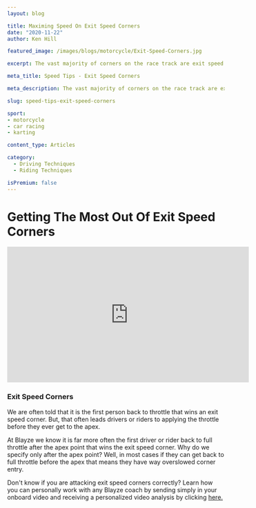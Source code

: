 ```yaml
---
layout: blog

title: Maximing Speed On Exit Speed Corners
date: "2020-11-22"
author: Ken Hill

featured_image: /images/blogs/motorcycle/Exit-Speed-Corners.jpg

excerpt: The vast majority of corners on the race track are exit speed corners.  That is exactly why for beginner racecar drivers and motorcycle riders we focus on these.  Here pro-motorcycle coach, Ken Hill breaks down how to maximize exit speed corners.

meta_title: Speed Tips - Exit Speed Corners

meta_description: The vast majority of corners on the race track are exit speed corners.  That is exactly why for beginner racecar drivers and motorcycle riders we focus on these.  Here pro-motorcycle coach, Ken Hill breaks down how to maximize exit speed corners.

slug: speed-tips-exit-speed-corners

sport:
- motorcycle
- car racing
- karting

content_type: Articles

category:
  - Driving Techniques
  - Riding Techniques

isPremium: false
---
```


# Getting The Most Out Of Exit Speed Corners 

<iframe title="Blog iFrame" width="560" height="315" src="https://www.youtube.com/embed/vpU3F9dLlRQ" frameborder="0" allow="accelerometer; autoplay; clipboard-write; encrypted-media; gyroscope; picture-in-picture" allowfullscreen></iframe>

### Exit Speed Corners

We are often told that it is the first person back to throttle that wins an exit speed corner.  But, that often leads drivers or riders to applying the throttle before they ever get to the apex.



At Blayze we know it is far more often the first driver or rider back to full throttle after the apex point that wins the exit speed corner.  Why do we specify only after the apex point?  Well, in most cases if they can get back to full throttle before the apex that means they have way overslowed corner entry.




Don't know if you are attacking exit speed corners correctly?  Learn how you can personally work with any Blayze coach by sending simply in your onboard video and receiving a personalized video analysis by clicking [here.](/coaching-plans/)